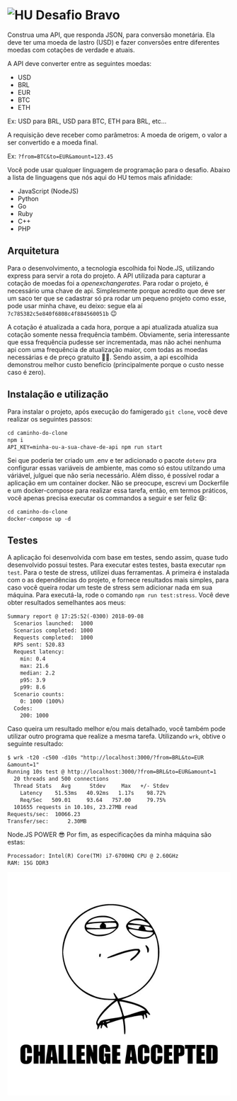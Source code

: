 # <img src="https://avatars1.githubusercontent.com/u/7063040?v=4&s=200.jpg" alt="HU" width="24" /> Desafio Bravo

Construa uma API, que responda JSON, para conversão monetária. Ela deve ter uma moeda de lastro (USD) e fazer conversões entre diferentes moedas com cotações de verdade e atuais.

A API deve converter entre as seguintes moedas:
- USD
- BRL
- EUR
- BTC
- ETH


Ex: USD para BRL, USD para BTC, ETH para BRL, etc...

A requisição deve receber como parâmetros: A moeda de origem, o valor a ser convertido e a moeda final.

Ex: `?from=BTC&to=EUR&amount=123.45`

Você pode usar qualquer linguagem de programação para o desafio. Abaixo a lista de linguagens que nós aqui do HU temos mais afinidade:
- JavaScript (NodeJS)
- Python
- Go
- Ruby
- C++
- PHP

## Arquitetura
Para o desenvolvimento, a tecnologia escolhida foi Node.JS, utilizando express para servir a rota do projeto. A API utilizada para capturar a cotação de moedas foi a _openexchangerates_. Para rodar o projeto, é necessário uma chave de api. Simplesmente porque acredito que deve ser um saco ter que se cadastrar só pra rodar um pequeno projeto como esse, pode usar minha chave, eu deixo: segue ela aí `7c785382c5e840f6808c4f884560051b` :wink:

A cotação é atualizada a cada hora, porque a api atualizada atualiza sua cotação somente nessa frequência também. Obviamente, seria interessante que essa frequência pudesse ser incrementada, mas não achei nenhuma api com uma frequência de atualização maior, com todas as moedas necessárias e de preço gratuito :ok_man:. Sendo assim, a api escolhida demonstrou melhor custo benefício (principalmente porque o custo nesse caso é zero).

## Instalação e utilização
Para instalar o projeto, após execução do famigerado `git clone`, você deve realizar os seguintes passos:
```shell
cd caminho-do-clone
npm i
API_KEY=minha-ou-a-sua-chave-de-api npm run start
```

Sei que poderia ter criado um .env e ter adicionado o pacote `dotenv` pra configurar essas variáveis de ambiente, mas como só estou utilzando uma váriável, julguei que não seria necessário. Além disso, é possível rodar a aplicação em um container docker. Não se preocupe, escrevi um Dockerfile e um docker-compose para realizar essa tarefa, então, em termos práticos, você apenas precisa executar os commandos a seguir e ser feliz :smile::
```shell
cd caminho-do-clone
docker-compose up -d
```

## Testes
A aplicação foi desenvolvida com base em testes, sendo assim, quase tudo desenvolvido possui testes. Para executar estes testes, basta executar `npm test`. Para o teste de stress, utilizei duas ferramentas. A primeira é instalada com o as dependências do projeto, e fornece resultados mais simples, para caso você queira rodar um teste de stress sem adicionar nada em sua máquina. Para executá-la, rode o comando `npm run test:stress`. Você deve obter resultados semelhantes aos meus:
```shell
Summary report @ 17:25:52(-0300) 2018-09-08
  Scenarios launched:  1000
  Scenarios completed: 1000
  Requests completed:  1000
  RPS sent: 520.83
  Request latency:
    min: 0.4
    max: 21.6
    median: 2.2
    p95: 3.9
    p99: 8.6
  Scenario counts:
    0: 1000 (100%)
  Codes:
    200: 1000
```
Caso queira um resultado melhor e/ou mais detalhado, você também pode utilizar outro programa que realize a mesma tarefa. Utilizando `wrk`, obtive o seguinte resultado:
```shell
$ wrk -t20 -c500 -d10s "http://localhost:3000/?from=BRL&to=EUR
&amount=1"
Running 10s test @ http://localhost:3000/?from=BRL&to=EUR&amount=1
  20 threads and 500 connections
  Thread Stats   Avg      Stdev     Max   +/- Stdev
    Latency    51.53ms   40.92ms   1.17s    98.72%
    Req/Sec   509.01     93.64   757.00     79.75%
  101655 requests in 10.10s, 23.27MB read
Requests/sec:  10066.23
Transfer/sec:      2.30MB
```

Node.JS POWER :sunglasses:
Por fim, as especificações da minha máquina são estas:
```
Processador: Intel(R) Core(TM) i7-6700HQ CPU @ 2.60GHz
RAM: 15G DDR3
```

<p align="center">
  <img src="ca.jpg" alt="Challange accepted" />
</p>
